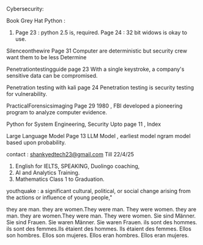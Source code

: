 Cybersecurity:

Book Grey Hat Python :
1)  Page 23 : python 2.5 is, required. 
Page 24 : 32 bit widows is okay to use.

Silenceonthewire
Page 31
Computer are deterministic but security crew want them to be less Determine

Penetrationtestingguide page 23
With a single keystroke, a company's sensitive data can be compromised. 

Penetration testing with kali page 24
Penetration testing is security testing for vulnerability. 

PracticalForensicsimaging Page 29
1980 , FBI developed a pioneering program to analyze computer evidence.

Python for System Engineering, Security 
Upto page 11 , Index

Large Language Model Page 13 
LLM Model , earliest model ngram model based upon probability.

contact : shankyedtech23@gmail.com
Till 22/4/25 
1) English for IELTS, SPEAKING, Duolingo coaching, 
2) AI and Analytics Training. 
3) Mathematics Class 1 to Graduation.

youthquake : a significant cultural, political, or social change arising from the actions or influence of young people,"

they are man. they are women.They were man. They were women.
they are man. they are women.They were man. They were women.
Sie sind Männer. Sie sind Frauen. Sie waren Männer. Sie waren Frauen.
ils sont des hommes. ils sont des femmes.Ils étaient des hommes. Ils étaient des femmes.
Ellos son hombres. Ellos son mujeres. Ellos eran hombres. Ellos eran mujeres.
